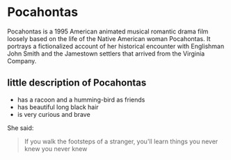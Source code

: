 # Pocahontas

Pocahontas is a 1995 American animated musical romantic drama film loosely based on the life of the Native American woman Pocahontas. It portrays a fictionalized account of her historical encounter with Englishman John Smith and the Jamestown settlers that arrived from the Virginia Company.

## little description of Pocahontas 
* has a racoon and a humming-bird as friends
* has beautiful long black hair
* is very curious and brave

She said:
> If you walk the footsteps of a stranger,
> you'll learn things you never knew you never knew